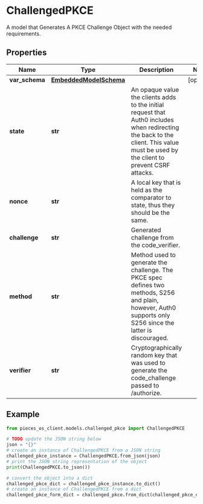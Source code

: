 # ChallengedPKCE

A model that Generates A PKCE Challenge Object with the needed requirements.

## Properties

Name | Type | Description | Notes
------------ | ------------- | ------------- | -------------
**var_schema** | [**EmbeddedModelSchema**](EmbeddedModelSchema) |  | [optional] 
**state** | **str** | An opaque value the clients adds to the initial request that Auth0 includes when redirecting the back to the client. This value must be used by the client to prevent CSRF attacks. | 
**nonce** | **str** | A local key that is held as the comparator to state, thus they should be the same. | 
**challenge** | **str** | Generated challenge from the code_verifier. | 
**method** | **str** | Method used to generate the challenge. The PKCE spec defines two methods, S256 and plain, however, Auth0 supports only S256 since the latter is discouraged. | 
**verifier** | **str** | Cryptographically random key that was used to generate the code_challenge passed to /authorize. | 

## Example

```python
from pieces_os_client.models.challenged_pkce import ChallengedPKCE

# TODO update the JSON string below
json = "{}"
# create an instance of ChallengedPKCE from a JSON string
challenged_pkce_instance = ChallengedPKCE.from_json(json)
# print the JSON string representation of the object
print(ChallengedPKCE.to_json())

# convert the object into a dict
challenged_pkce_dict = challenged_pkce_instance.to_dict()
# create an instance of ChallengedPKCE from a dict
challenged_pkce_form_dict = challenged_pkce.from_dict(challenged_pkce_dict)
```


